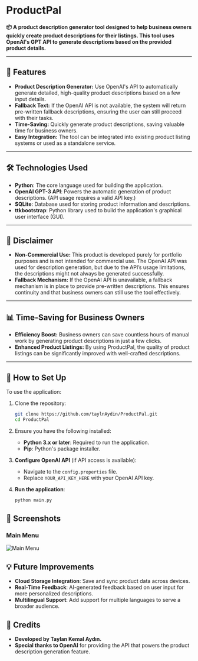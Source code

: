 # ProductPal

**📦 A product description generator tool designed to help business owners quickly create product descriptions for their listings. This tool uses OpenAI's GPT API to generate descriptions based on the provided product details.**

---

## 🚀 Features

- **Product Description Generator:** Use OpenAI's API to automatically generate detailed, high-quality product descriptions based on a few input details.
- **Fallback Text:** If the OpenAI API is not available, the system will return pre-written fallback descriptions, ensuring the user can still proceed with their tasks.
- **Time-Saving:** Quickly generate product descriptions, saving valuable time for business owners.
- **Easy Integration:** The tool can be integrated into existing product listing systems or used as a standalone service.

---

## 🛠️ Technologies Used

- **Python**: The core language used for building the application.
- **OpenAI GPT-3 API**: Powers the automatic generation of product descriptions. (API usage requires a valid API key.)
- **SQLite**: Database used for storing product information and descriptions.
- **ttkbootstrap**: Python library used to build the application's graphical user interface (GUI).
  
---

## 📝 Disclaimer

- **Non-Commercial Use:** This product is developed purely for portfolio purposes and is not intended for commercial use. The OpenAI API was used for description generation, but due to the API’s usage limitations, the descriptions might not always be generated successfully.
- **Fallback Mechanism:** If the OpenAI API is unavailable, a fallback mechanism is in place to provide pre-written descriptions. This ensures continuity and that business owners can still use the tool effectively.
  
---

## 📊 Time-Saving for Business Owners

- **Efficiency Boost:** Business owners can save countless hours of manual work by generating product descriptions in just a few clicks.
- **Enhanced Product Listings:** By using ProductPal, the quality of product listings can be significantly improved with well-crafted descriptions.

---

## 📖 How to Set Up

To use the application:

1. Clone the repository:
   ```bash
   git clone https://github.com/taylnAydin/ProductPal.git
   cd ProductPal
2. Ensure you have the following installed:
   - **Python 3.x or later**: Required to run the application.
   - **Pip**: Python's package installer.

4. **Configure OpenAI API** (if API access is available):
   - Navigate to the `config.properties` file.
   - Replace `YOUR_API_KEY_HERE` with your OpenAI API key.

5. **Run the application**:
   ```bash
   python main.py

## 🎨 Screenshots

### Main Menu
![Main Menu](menu.png)


## 💡 Future Improvements

- **Cloud Storage Integration**: Save and sync product data across devices.
- **Real-Time Feedback**: AI-generated feedback based on user input for more personalized descriptions.
- **Multilingual Support**: Add support for multiple languages to serve a broader audience.

## 🤝 Credits

- **Developed by Taylan Kemal Aydın.**
- **Special thanks to OpenAI** for providing the API that powers the product description generation feature.
